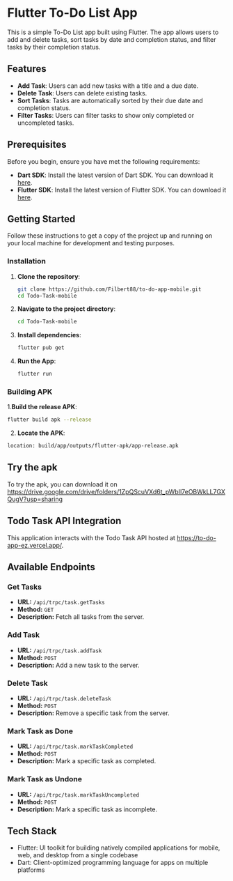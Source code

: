 # Flutter To-Do List App

This is a simple To-Do List app built using Flutter. The app allows users to add and delete tasks, sort tasks by date and completion status, and filter tasks by their completion status.

## Features

- **Add Task**: Users can add new tasks with a title and a due date.
- **Delete Task**: Users can delete existing tasks.
- **Sort Tasks**: Tasks are automatically sorted by their due date and completion status.
- **Filter Tasks**: Users can filter tasks to show only completed or uncompleted tasks.

## Prerequisites

Before you begin, ensure you have met the following requirements:

- **Dart SDK**: Install the latest version of Dart SDK. You can download it [here](https://dart.dev/get-dart).
- **Flutter SDK**: Install the latest version of Flutter SDK. You can download it [here](https://flutter.dev/docs/get-started/install).

## Getting Started

Follow these instructions to get a copy of the project up and running on your local machine for development and testing purposes.

### Installation

1. **Clone the repository**:
   ```bash
   git clone https://github.com/Filbert88/to-do-app-mobile.git
   cd Todo-Task-mobile
    ```
2. **Navigate to the project directory**:
    ```bash
    cd Todo-Task-mobile
    ```
3. **Install dependencies**:
    ```bash
   flutter pub get
    ```
3. **Run the App**:
    ```bash
   flutter run
    ```

### Building APK
1.**Build the release APK**:

```sh
flutter build apk --release
```

2. **Locate the APK**:

```sh
location: build/app/outputs/flutter-apk/app-release.apk
```

## Try the apk
To try the apk, you can download it on https://drive.google.com/drive/folders/1ZpQScuVXd6t_pWbIl7eOBWkLL7GXQugV?usp=sharing

## Todo Task API Integration
This application interacts with the Todo Task API hosted at https://to-do-app-ez.vercel.app/.

## Available Endpoints
### Get Tasks
- **URL:** `/api/trpc/task.getTasks`
- **Method:** `GET`
- **Description:** Fetch all tasks from the server.

### Add Task
- **URL:** `/api/trpc/task.addTask`
- **Method:** `POST`
- **Description:** Add a new task to the server.
 

### Delete Task
- **URL:** `/api/trpc/task.deleteTask`
- **Method:** `POST`
- **Description:** Remove a specific task from the server.
 

### Mark Task as Done
- **URL:** `/api/trpc/task.markTaskCompleted`
- **Method:** `POST`
- **Description:** Mark a specific task as completed.
 
### Mark Task as Undone
- **URL:** `/api/trpc/task.markTaskUncompleted`
- **Method:** `POST`
- **Description:** Mark a specific task as incomplete.
 

## Tech Stack
- Flutter: UI toolkit for building natively compiled applications for mobile, web, and desktop from a single codebase
- Dart: Client-optimized programming language for apps on multiple platforms
